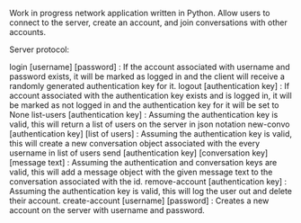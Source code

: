 Work in progress network application written in Python. Allow users to connect to the server, create an account, and join conversations with other accounts.

Server protocol:

login [username] [password] : If the account associated with username and password exists, it will be marked as logged in and the client will receive a randomly generated authentication key for it.
logout [authentication key] : If account associated with the authentication key exists and is logged in, it will be marked as not logged in and the authentication key for it will be set to None
list-users [authentication key] : Assuming the authentication key is valid, this will return a list of users on the server in json notation
new-convo [authentication key] [list of users] : Assuming the authentication key is valid, this will create a new conversation object associated with the every username in list of users
send [authentication key] [conversation key] [message text] : Assuming the authentication and conversation keys are valid, this will add a message object with the given message text to the conversation associated with the id.
remove-account [authentication key] : Assuming the authentication key is valid, this will log the user out and delete their account.
create-account [username] [password] : Creates a new account on the server with username and password.
